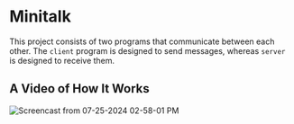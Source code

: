# Minitalk
This project consists of two programs that communicate between each other. The `client` program is designed to send messages, whereas `server` is designed to receive them. 

## A Video of How It Works
![Screencast from 07-25-2024 02-58-01 PM](https://github.com/user-attachments/assets/0729bc3c-4d04-4d40-ae98-615c0fb887b8)
